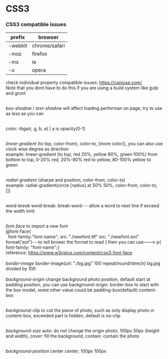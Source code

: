 # CSS3
### CSS3 compatible issues
| prefix  | browser       |
|---------|---------------|
| -webkit | chrome/safari |
| -moz    | firefox       |
| -ms     | ie            |
| -o      | opera         |

check individual property compatible issues: https://caniuse.com/<br /> 
Note that you dont have to do this if you are using a build system like gulp and grunt<br /><br />

*box-shadow* / *text-shadow* will affect loading performan on page, try to use as less as you can <br /><br />

*color*: rbga(r, g, b, a) | a is opacity(0-1) <br /><br />

*linear-gradient* (to top, color-from), color-to, [more color]), you can also use clock wise degree as direction<br />
example: linear-gradient (to top, red 20%, yellow 80%, green 100%) from bottom to top, 0-20% red, 20%-80% red to yellow, 80-100% yellow to green <br /> <br />

*radial-gradient* (sharpe and position, color-from, color-to)<br />
example: radial-gradient(circle [radius] at 50% 50%, color-from, color-to, [])<br/><br/>

*word-break*      word-break: break-word--- allow a word to next line if exceed the width limit<br/><br/>

*font-face* to import a new font<br/>
@font-face{                               
    font-family:"font-name";
    src: "./newfont.ttf"
    src: "./newfont.eot" format('eot")---to tell brower the format to read
    }   then you can use---> p{ font-family: "font-name";}<br/>
reference: https://www.w3cplus.com/content/css3-font-face
    <br/><br/>
*border-image* border-image{url: "./bg.jpg" 100 repeat/round/strech}  bg.jpg divided by 100<br/><br/>
*background-origin* change background photo position, default start at padding position, you can use background-origin: border-box to start with the box model, some other value could be padding-box(default) content-box<br/><br/>

*background-clip* to cut the piece of photo, such as only display photo in content-box, exceeded part is hidden, default is no-clip<br/><br/>

*background-size* auto: do not change the origin photo, 100px 50px (height and width), cover: fill the background, contain: contain the photo <br/><br/>

*background-position* center center; 100px 100px

